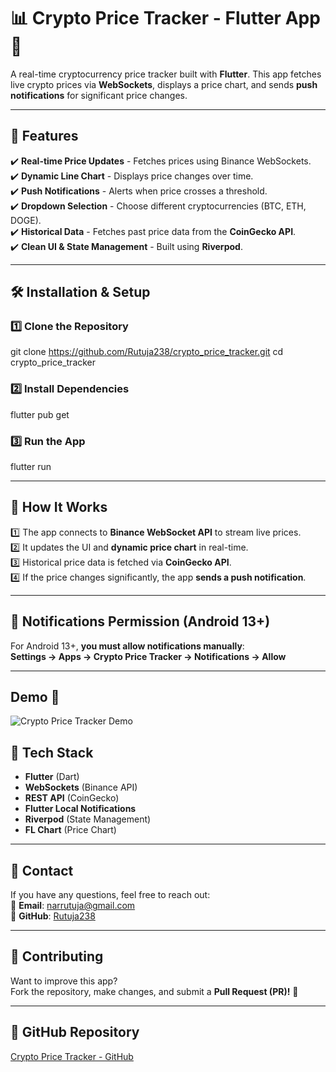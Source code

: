 # 📊 Crypto Price Tracker - Flutter App 🚀

A real-time cryptocurrency price tracker built with **Flutter**. This app fetches live crypto prices via **WebSockets**, displays a price chart, and sends **push notifications** for significant price changes.

---

## 📌 Features

✔️ **Real-time Price Updates** - Fetches prices using Binance WebSockets.  
✔️ **Dynamic Line Chart** - Displays price changes over time.  
✔️ **Push Notifications** - Alerts when price crosses a threshold.  
✔️ **Dropdown Selection** - Choose different cryptocurrencies (BTC, ETH, DOGE).  
✔️ **Historical Data** - Fetches past price data from the **CoinGecko API**.  
✔️ **Clean UI & State Management** - Built using **Riverpod**.

---

## 🛠️ Installation & Setup

### **1️⃣ Clone the Repository**

git clone https://github.com/Rutuja238/crypto_price_tracker.git
cd crypto_price_tracker


### **2️⃣ Install Dependencies**

flutter pub get


### **3️⃣ Run the App**

flutter run


---

## 🚀 How It Works

1️⃣ The app connects to **Binance WebSocket API** to stream live prices.  
2️⃣ It updates the UI and **dynamic price chart** in real-time.  
3️⃣ Historical price data is fetched via **CoinGecko API**.  
4️⃣ If the price changes significantly, the app **sends a push notification**.

---

## 🔔 Notifications Permission (Android 13+)
For Android 13+, **you must allow notifications manually**:  
**Settings → Apps → Crypto Price Tracker → Notifications → Allow**

---

## Demo 🎥  
![Crypto Price Tracker Demo](https://drive.google.com/file/d/1_Enf9R46lNTQEeMY72BUohSlJqgv5gxT/view?usp=sharing)

## 🏰️ Tech Stack

- **Flutter** (Dart)
- **WebSockets** (Binance API)
- **REST API** (CoinGecko)
- **Flutter Local Notifications**
- **Riverpod** (State Management)
- **FL Chart** (Price Chart)

---

## 💎 Contact

If you have any questions, feel free to reach out:  
💎 **Email**: narrutuja@gmail.com  
📌 **GitHub**: [Rutuja238](https://github.com/Rutuja238)

---

## 🤝 Contributing

Want to improve this app?  
Fork the repository, make changes, and submit a **Pull Request (PR)!** 🚀

---

## 🔗 GitHub Repository

[Crypto Price Tracker - GitHub](https://github.com/Rutuja238/crypto_price_tracker)

